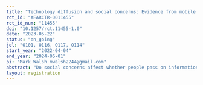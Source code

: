 ```yaml
---
title: "Technology diffusion and social concerns: Evidence from mobile banking in Pakistan"
rct_id: "AEARCTR-0011455"
rct_id_num: "11455"
doi: "10.1257/rct.11455-1.0"
date: "2023-05-22"
status: "on_going"
jel: "O101, O116, O117, O114"
start_year: "2022-04-04"
end_year: "2024-06-01"
pi: "Mark Walsh mwalsh2244@gmail.com"
abstract: "Do social concerns affect whether people pass on information? I run a RCT in rural Punjab to explore the willingness to pass on information about a new technology, mobile banking. The experiment offers people a chance to pass information on two types of information (consumer financial protection and advanced usages) to socially close community members and randomly-chosen community members. I randomize the amount of information revealed about a recommendation and then study information-passing choices. At the village-level, I randomize an SMS campaign with information on consumer financial protection and advanced usages. The results of the experiment will inform a model of information diffusion where potential information-sharers consider the effect of sharing on their relationship with social ties."
layout: registration
---
```


